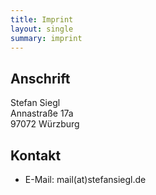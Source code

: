 ```yaml
---
title: Imprint
layout: single
summary: imprint
---
```

## Anschrift

Stefan Siegl  
Annastraße 17a  
97072 Würzburg

## Kontakt

- E-Mail: mail(at)stefansiegl.de

